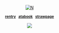 <p align="center">
<a href="https://pokemondb.net/pokedex/lugia"><img src="https://files.catbox.moe/gfnpe0.png" alt="N"></a>  
  
<div align="center">
  
<sup>[**rentry**](https://rentry.co/starpkm)⠀[**atabook**](https://starpkmn.atabook.org)⠀[**strawpage**](https://starpkmns.straw.page)
</sub></sup>
<div align="center">

<div align="center"> 
  
![](https://komarev.com/ghpvc/?username=starpkmn&color=886a5f&label=★&style=plastic&base=6924)
